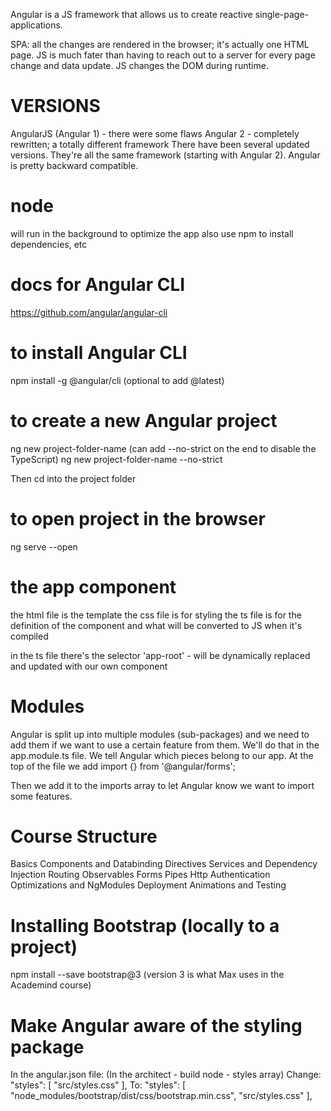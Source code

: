 Angular is a JS framework that allows us to create reactive single-page-applications.

SPA: all the changes are rendered in the browser; it's actually one HTML page. JS is much fater than having to reach out to a server for every page change and data update. JS changes the DOM during runtime. 

# VERSIONS
AngularJS (Angular 1) - there were some flaws
Angular 2 - completely rewritten; a totally different framework
There have been several updated versions. They're all the same framework (starting with Angular 2). Angular is pretty backward compatible.

# node
will run in the background to optimize the app
also use npm to install dependencies, etc

# docs for Angular CLI
https://github.com/angular/angular-cli

# to install Angular CLI
npm install -g @angular/cli
(optional to add @latest)

# to create a new Angular project
ng new project-folder-name
(can add --no-strict on the end to disable the TypeScript)
ng new project-folder-name --no-strict

Then cd into the project folder

# to open project in the browser
ng serve --open


# the app component
the html file is the template
the css file is for styling
the ts file is for the definition of the component and what will be converted to JS when it's compiled

in the ts file there's the selector 'app-root' - will be dynamically replaced and updated with our own component

# Modules
Angular is split up into multiple modules (sub-packages) and we need to add them if we want to use a certain feature from them. We'll do that in the app.module.ts file.
We tell Angular which pieces belong to our app.
At the top of the file we add import {} from '@angular/forms';
<!-- the import at the top is a feature of TS because it needs to know where things are and where they come from -->
Then we add it to the imports array to let Angular know we want to import some features.
<!-- Adding it to the imports arry is a feature of Angular because it's part of the @NgModule({}) -->


# Course Structure
Basics
Components and Databinding
Directives
Services and Dependency Injection
Routing
Observables
Forms
Pipes
Http
Authentication
Optimizations and NgModules
Deployment
Animations and Testing

# Installing Bootstrap (locally to a project)
npm install --save bootstrap@3
(version 3 is what Max uses in the Academind course)

# Make Angular aware of the styling package
In the angular.json file:
(In the architect - build node - styles array)
Change: "styles": [
              "src/styles.css"
            ],
To: "styles": [
            "node_modules/bootstrap/dist/css/bootstrap.min.css",
              "src/styles.css"
            ],